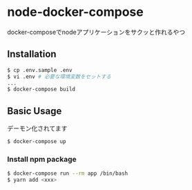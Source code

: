 # node-docker-compose

docker-composeでnodeアプリケーションをサクッと作れるやつ

## Installation

```bash
$ cp .env.sample .env
$ vi .env # 必要な環境変数をセットする
...
$ docker-compose build
```

## Basic Usage

デーモン化されてます

```bash
$ docker-compose up
```

### Install npm package

```bash
$ docker-compose run --rm app /bin/bash
$ yarn add <xxx>
```
